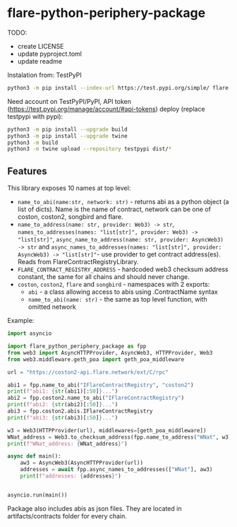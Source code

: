 # flare-python-periphery-package
TODO:
* create LICENSE
* update pyproject.toml
* update readme

Instalation from: TestPyPI
```bash
python3 -m pip install --index-url https://test.pypi.org/simple/ flare-python-periphery-package --extra-index-url https://pypi.org/simple poirot
```

Need account on TestPyPI/PyPI, API token (https://test.pypi.org/manage/account/#api-tokens)
deploy (replace testpypi with pypi):
```bash
python3 -m pip install --upgrade build
python3 -m pip install --upgrade twine
python3 -m build
python3 -m twine upload --repository testpypi dist/*
```

## Features
This library exposes 10 names at top level:
 * `name_to_abi(name:str, network: str)` - returns abi as a python object (a list of dicts).
    Name is the name of contract, network can be one of coston, coston2, songbird and flare. 
 * `name_to_address(name: str, provider: Web3) -> str`, `names_to_addresses(names: "list[str]", provider: Web3) -> "list[str]"`, `async_name_to_address(name: str, provider: AsyncWeb3) -> str` and `async_names_to_addresses(names: "list[str]", provider: AsyncWeb3) -> "list[str]"`- use provider to get contract address(es). Reads from FlareContractRegistryLibrary.
 * `FLARE_CONTRACT_REGISTRY_ADDRESS` - hardcoded web3 checksum address constant, the same for all chains and should never change.
 * `coston`, `coston2`, `flare` and `songbird` - namespaces with 2 exports:
    - `abi` - a class allowing access to abis using .ContractName syntax
    - `name_to_abi(name: str)` - the same as top level function, with omitted network

Example:
```py
import asyncio

import flare_python_periphery_package as fpp
from web3 import AsyncHTTPProvider, AsyncWeb3, HTTPProvider, Web3
from web3.middleware.geth_poa import geth_poa_middleware

url = "https://coston2-api.flare.network/ext/C/rpc"

abi1 = fpp.name_to_abi("IFlareContractRegistry", "coston2")
print(f"abi1: {str(abi1)[:50]}...")
abi2 = fpp.coston2.name_to_abi("IFlareContractRegistry")
print(f"abi2: {str(abi2)[:50]}...")
abi3 = fpp.coston2.abis.IFlareContractRegistry
print(f"abi3: {str(abi3)[:50]}...")

w3 = Web3(HTTPProvider(url), middlewares=[geth_poa_middleware])
WNat_address = Web3.to_checksum_address(fpp.name_to_address("WNat", w3))
print(f"WNat_address: {WNat_address}")

async def main():
    aw3 = AsyncWeb3(AsyncHTTPProvider(url))
    addresses = await fpp.async_names_to_addresses(["WNat"], aw3)
    print(f"addresses: {addresses}")


asyncio.run(main())
```

Package also includes abis as json files. They are located in artifacts/contracts
folder for every chain.
